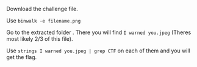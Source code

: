 Download the challenge file.

Use `binwalk -e filename.png`

Go to the extracted folder . There you will find `I warned you.jpeg` (Theres most likely 2/3 of this file).

Use `strings I warned you.jpeg | grep CTF` on each of them and you will get the flag.

